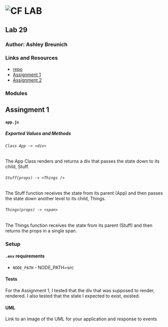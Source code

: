 ![CF](http://i.imgur.com/7v5ASc8.png) LAB
=================================================

## Lab 29

### Author: Ashley Breunich

### Links and Resources
* [repo](https://github.com/ashley-breunich/lab-29)
* [Assignment 1](https://codesandbox.io/s/6l7qro54mk)
* [Assignment 2](http://xyz.com)

### Modules

## Assingment 1

#### `app.js`
##### Exported Values and Methods

###### `Class App -> <div>`
The App Class renders and returns a div that passes the state down to its child, Stuff.

###### `Stuff(props) -> <Things />`
The Stuff function receives the state from its parent (App) and then passes the state down another level to its child, Things. 

###### `Things(props) -> <span>`
The Things function receives the state from its parent (Stuff) and then returns the props in a single span.

### Setup
#### `.env` requirements
* `NODE_PATH` - NODE_PATH=src

#### Tests
For the Assignment 1, I tested that the div that was supposed to render, rendered. I also tested that the state I expected to exist, existed. 

#### UML
Link to an image of the UML for your application and response to events
